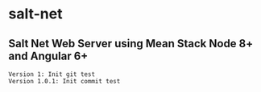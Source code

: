 # salt-net
Salt Net Web Server using Mean Stack Node 8+ and Angular 6+
-----------------------------------------------------------------------------------------------
	Version 1: Init git test
	Version 1.0.1: Init commit test

